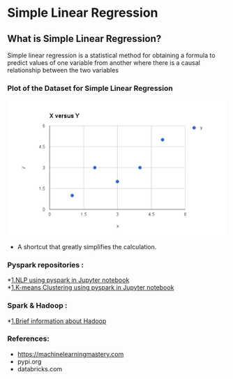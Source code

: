 # Simple Linear Regression
  
## What is Simple Linear Regression?  
  Simple linear regression is a statistical method for obtaining a formula to predict
values of one variable from another where there is a causal relationship between the
two variables
    
### Plot of the Dataset for Simple Linear Regression
   ![Plot of the Dataset](/image/Dataset-SLR.png)
   - A shortcut that greatly simplifies the calculation.
   
### Pyspark repositories :  
 *[1.NLP using pyspark in Jupyter notebook](/NLP_basics.ipynb)  
 *[1.K-means Clustering using pyspark in Jupyter notebook](/Kmeans_clustering.ipynb) 
 ### Spark & Hadoop :  
 *[1.Brief information about Hadoop ](/Brief_Hadoop.md)
 ### References:  
   - https://machinelearningmastery.com
   - pypi.org  
   - databricks.com
